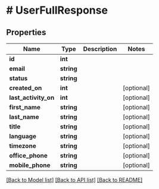 # # UserFullResponse

## Properties

Name | Type | Description | Notes
------------ | ------------- | ------------- | -------------
**id** | **int** |  | 
**email** | **string** |  | 
**status** | **string** |  | 
**created_on** | **int** |  | [optional] 
**last_activity_on** | **int** |  | [optional] 
**first_name** | **string** |  | [optional] 
**last_name** | **string** |  | [optional] 
**title** | **string** |  | [optional] 
**language** | **string** |  | [optional] 
**timezone** | **string** |  | [optional] 
**office_phone** | **string** |  | [optional] 
**mobile_phone** | **string** |  | [optional] 

[[Back to Model list]](../../README.md#documentation-for-models) [[Back to API list]](../../README.md#documentation-for-api-endpoints) [[Back to README]](../../README.md)


